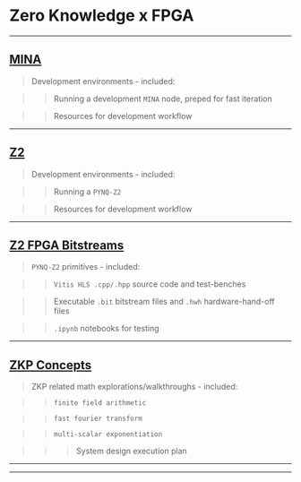 # Zero Knowledge x FPGA

------

## [MINA](./MINA)

> Development environments - included:

> > Running a development `MINA` node, preped for fast iteration

> > Resources for development workflow

------

## [Z2](./Z2)

> Development environments - included:

> > Running a `PYNQ-Z2` 

> > Resources for development workflow

------

## [Z2 FPGA Bitstreams](./Z2_FPGA_Bitstreams)

> `PYNQ-Z2` primitives - included:

> > `Vitis HLS .cpp/.hpp` source code and test-benches

> > Executable `.bit` bitstream files and `.hwh` hardware-hand-off files

> > `.ipynb` notebooks for testing

------

## [ZKP Concepts](./ZKP_Concepts)

> ZKP related math explorations/walkthroughs - included:

> > `finite field arithmetic` 

> > `fast fourier transform`

> > `multi-scalar exponentiation`

> > > System design execution plan

------
------